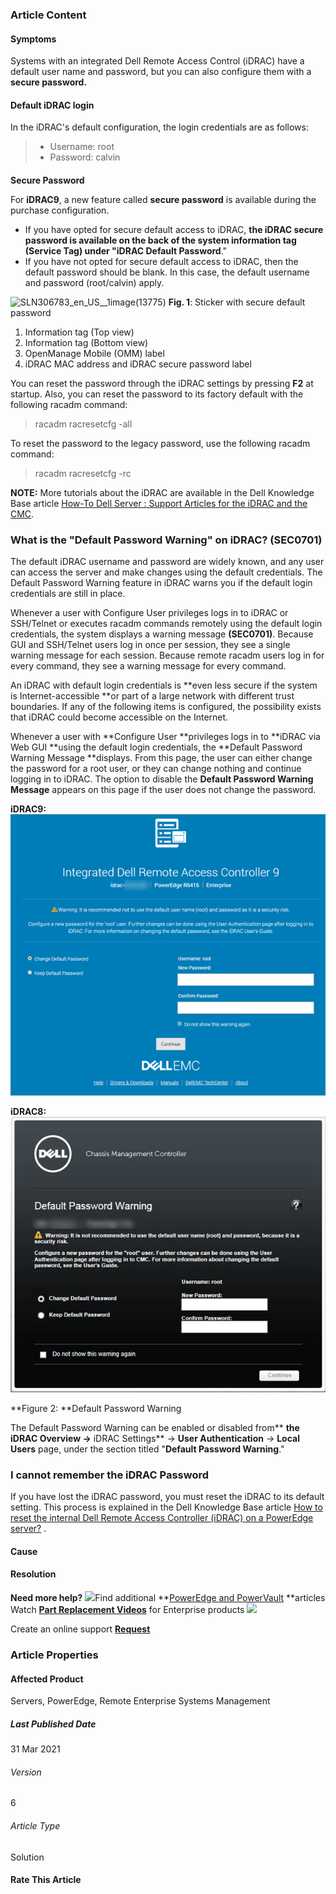 ### Article Content

#### Symptoms

Systems with an integrated Dell Remote Access Control (iDRAC) have a default user name and password, but you can also configure them with a **secure password.**

#### **Default iDRAC login**

 In the iDRAC's default configuration, the login credentials are as follows: 

> * Username: root
> * Password: calvin

#### 

**Secure Password**

 For **iDRAC9**, a new feature called **secure password** is available during the purchase configuration. 

* If you have opted for secure default access to iDRAC, **the iDRAC secure password is available on the back of the system information tag (Service Tag) under "iDRAC Default Password**."
* If you have not opted for secure default access to iDRAC, then the default password should be blank. In this case, the default username and password (root/calvin) apply.

![SLN306783\_en\_US\_\_1image(13775)](https://supportkb.dell.com/img/ka02R000000Y7eHQAS/ka02R000000Y7eHQAS_en_US_1.jpeg)
**Fig. 1**: Sticker with secure default password

1. Information tag (Top view)
2. Information tag (Bottom view)
3. OpenManage Mobile (OMM) label
4. iDRAC MAC address and iDRAC secure password label

You can reset the password through the iDRAC settings by pressing **F2** at startup.
Also, you can reset the password to its factory default with the following racadm command: 

> racadm racresetcfg -all

To reset the password to the legacy password, use the following racadm command: 

> racadm racresetcfg -rc

**NOTE:** More tutorials about the iDRAC are available in the Dell Knowledge Base article [How-To Dell Server : Support Articles for the iDRAC and the CMC](https://www.dell.com/support/kbdoc/000126757/how-to-dell-server-support-articles-for-the-idrac-and-the-cmc). 

### What is the "Default Password Warning" on iDRAC? (SEC0701)

 The default iDRAC username and password are widely known, and any user can access the server and make changes using the default credentials. The Default Password Warning feature in iDRAC warns you if the default login credentials are still in place. 

Whenever a user with Configure User privileges logs in to iDRAC or SSH/Telnet or executes racadm commands remotely using the default login credentials, the system displays a warning message **(SEC0701)**. Because GUI and SSH/Telnet users log in once per session, they see a single warning message for each session. Because remote racadm users log in for every command, they see a warning message for every command. 

An iDRAC with default login credentials is **even less secure if the system is Internet-accessible **or part of a large network with different trust boundaries. If any of the following items is configured, the possibility exists that iDRAC could become accessible on the Internet. 

Whenever a user with **Configure User **privileges logs in to **iDRAC via Web GUI **using the default login credentials, the **Default Password Warning Message **displays. From this page, the user can either change the password for a root user, or they can change nothing and continue logging in to iDRAC. The option to disable the **Default Password Warning** **Message** appears on this page if the user does not change the password. 

**iDRAC9:**
![SLN306783\_en\_US\_\_3image(13087)](resources/F8453223AF0D4B3585DC34BE30E8C727.png)

**iDRAC8:**
![SLN306783\_en\_US\_\_4image(13088)](resources/9E49D27E3CFDEA0EDA4200133CAAEC3F.png)

**Figure 2: **Default Password Warning 

The Default Password Warning can be enabled or disabled from** **the **iDRAC Overview** -\>** iDRAC Settings** -\> **User Authentication** -\> **Local Users** page, under the section titled "**Default Password Warning**." 

### I cannot remember the iDRAC Password

 If you have lost the iDRAC password, you must reset the iDRAC to its default setting. This process is explained in the Dell Knowledge Base article [How to reset the internal Dell Remote Access Controller (iDRAC) on a PowerEdge server?](https://www.dell.com/support/kbdoc/000126703/how-to-reset-the-internal-dell-remote-access-controller-idrac-on-a-poweredge-server) . 

#### Cause

#### Resolution

**Need more help?** ![](https://kb.dell.com/library/KB/DELL_ORGANIZATIONAL_GROUPS/DELL_GLOBAL/Servers/cloud.png)Find additional **[PowerEdge and PowerVault](http://www.dell.com/EnterpriseKB) **articles
 Watch [**Part Replacement Videos**](http://qrl.dell.com/Product/Categories) for Enterprise products  ![](https://kb.dell.com/library/KB/DELL_ORGANIZATIONAL_GROUPS/DELL_GLOBAL/Servers/key.png) 

Create an online support **[Request](http://www.dell.com/support/incidents-online/case)**

### Article Properties

#### Affected Product

Servers, PowerEdge, Remote Enterprise Systems Management

##### Last Published Date

 31 Mar 2021 

###### Version

6

###### Article Type

Solution

#### Rate This Article